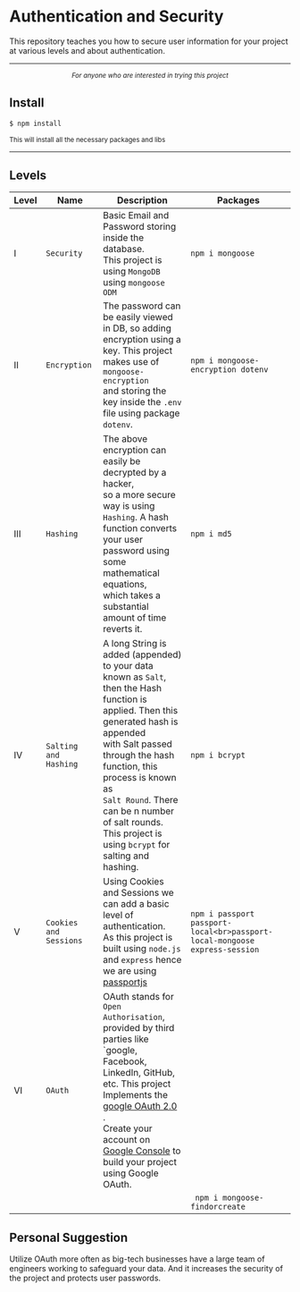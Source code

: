# Authentication and Security 

This repository teaches you how to secure user information for your project at various levels and about authentication.

---
<p align="center">
    <sup><em>For anyone who are interested in trying this project</em></sup>
</p>

## Install

```sh
$ npm install 
```
<sup> This will install all the necessary packages and libs </sup>

---

## Levels 
| Level  | Name                    | Description                                                                                                                                                                                                                                                                                                                                                    | Packages                                                                          |
|------- |------------------------ |--------------------------------------------------------------------------------------------------------------------------------------------------------------------------------------------------------------------------------------------------------------------------------------------------------------------------------------------------------------- |---------------------------------------------------------------------------------- |
| I      | `Security`              | Basic Email and Password storing inside the database.<br>This project is using `MongoDB` using `mongoose ODM`                                                                                                                                                                                                                                                  | ``` npm i mongoose ```                                                            |
| II     | `Encryption`            | The password can be easily viewed in DB, so adding <br>encryption using a key. This project makes use of `mongoose-encryption` <br>and storing the key inside the `.env` file using package `dotenv`.                                                                                                                                                          | ``` npm i mongoose-encryption dotenv ```                                          |
| III    | `Hashing`               | The above encryption can easily be decrypted by a hacker,<br>so a more secure way is using `Hashing`. A hash function converts<br> your user password using some mathematical equations,<br>which takes a substantial amount of time reverts it.<br>                                                                                                           | ``` npm i md5 ```                                                                 |
| IV     | `Salting and Hashing`   | A long String is added (appended) to your data known as `Salt`,<br>then the Hash function is applied. Then this generated hash is appended<br>with Salt passed through the hash function, this process is known as <br>`Salt Round`. There can be n number of salt rounds. This project is <br>using `bcrypt` for salting and hashing.                         | ``` npm i bcrypt ```                                                              |
| V      | `Cookies and Sessions`  | Using Cookies and Sessions we can add a basic level of authentication.<br>As this project is built using `node.js` and `express` hence we are using <br>[passportjs](https://www.passportjs.org/concepts/authentication/downloads/html/)                                                                                                                       |  ```npm i passport passport-local<br>passport-local-mongoose express-session```  |
| VI     | `OAuth`                 | OAuth stands for `Open Authorisation`, provided by third parties like `google, Facebook,<br> LinkedIn, GitHub, etc. This project Implements the<br> [google OAuth 2.0](https://developers.google.com/identity/protocols/oauth2/) .<br>Create your account on [Google Console](https://console.cloud.google.com/) to build your project using Google OAuth.   
  |  | | | ``` npm i mongoose-findorcreate```                                               

## Personal Suggestion 

Utilize OAuth more often as big-tech businesses have a large team of engineers working to safeguard your data. And it increases the security of the project and protects user passwords.
